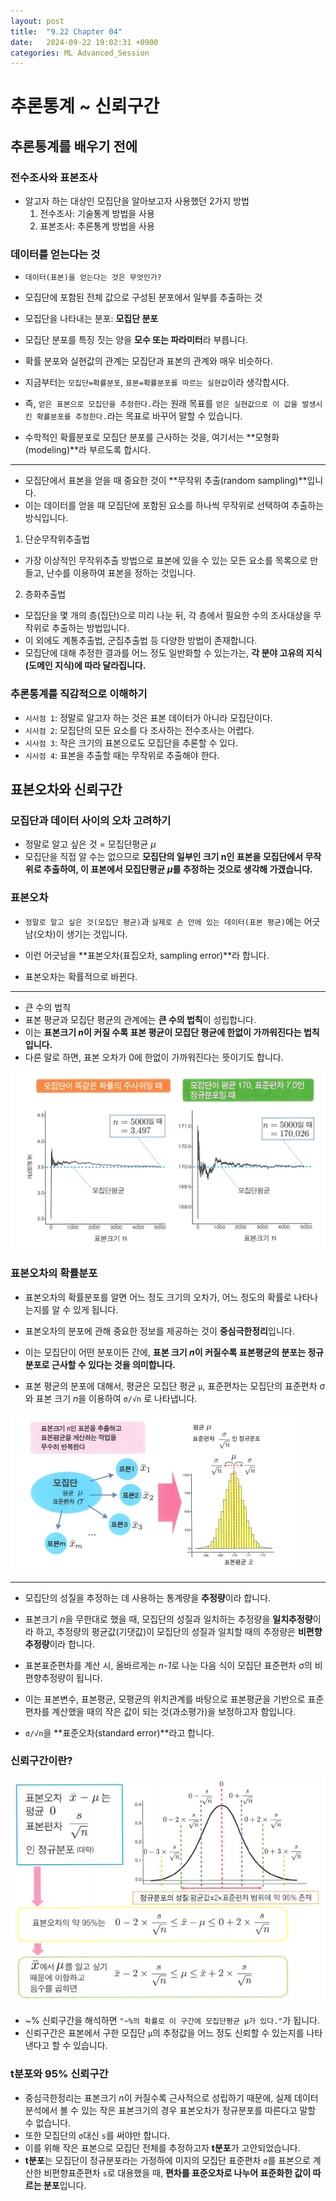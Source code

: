 ```yaml
---
layout: post
title:  "9.22 Chapter 04"
date:   2024-09-22 19:02:31 +0900
categories: ML Advanced_Session
---
```


# 추론통계 ~ 신뢰구간

## 추론통계를 배우기 전에

### 전수조사와 표본조사
* 알고자 하는 대상인 모집단을 알아보고자 사용했던 2가지 방법
    1. 전수조사: 기술통계 방법을 사용
    2. 표본조사: 추론통계 방법을 사용

### 데이터를 얻는다는 것
* `데이터(표본)을 얻는다는 것은 무엇인가?`
* 모집단에 포함된 전체 값으로 구성된 분포에서 일부를 추출하는 것
* 모집단을 나타내는 분포: **모집단 분포**
* 모집단 분포를 특징 짓는 양을 **모수 또는 파라미터**라 부릅니다.

* 확률 분포와 실현값의 관계는 모집단과 표본의 관계와 매우 비슷하다.
* 지금부터는 `모집단=확률분포`, `표본=확률분포를 따르는 실현값`이라 생각합시다.
* 즉, `얻은 표본으로 모집단을 추정한다.`라는 원래 목표를 `얻은 실현값으로 이 값을 발생시킨 확률분포를 추정한다.`라는 목표로 바꾸어 말할 수 있습니다.
* 수학적인 확률분포로 모집단 분포를 근사하는 것을, 여기서는 **모형화(modeling)**라 부르도록 합시다.

---

* 모집단에서 표본을 얻을 때 중요한 것이 **무작위 추출(random sampling)**입니다.
* 이는 데이터를 얻을 때 모집단에 포함된 요소를 하나씩 무작위로 선택하여 추출하는 방식입니다.
1. 단순무작위추출법
* 가장 이상적인 무작위추출 방법으로 표본에 있을 수 있는 모든 요소를 목록으로 만들고, 난수를 이용하여 표본을 정하는 것입니다.
2. 층화추출법
* 모집단을 몇 개의 층(집단)으로 미리 나눈 뒤, 각 층에서 필요한 수의 조사대상을 무작위로 추출하는 방법입니다.
* 이 외에도 계통추출법, 군집추출법 등 다양한 방법이 존재합니다.
* 모집단에 대해 추정한 결과를 어느 정도 일반화할 수 있는가는, **각 분야 고유의 지식(도메인 지식)에 따라 달라집니다.**

### 추론통계를 직감적으로 이해하기
* `시사점 1`: 정말로 알고자 하는 것은 표본 데이터가 아니라 모집단이다.
* `시사점 2`: 모집단의 모든 요소를 다 조사하는 전수조사는 어렵다.
* `시사점 3`: 작은 크기의 표본으로도 모집단을 추론할 수 있다.
* `시사점 4`: 표본을 추출할 때는 무작위로 추출해야 한다.

## 표본오차와 신뢰구간

### 모집단과 데이터 사이의 오차 고려하기
* 정말로 알고 싶은 것 = 모집단평균 *μ*
* 모집단을 직접 알 수는 없으므로 **모집단의 일부인 크기 n인 표본을 모집단에서 무작위로 추출하여, 이 표본에서 모집단평균 *μ*를 추정하는 것으로 생각해 가겠습니다.**

### 표본오차
* `정말로 알고 싶은 것(모집단 평균)`과 `실제로 손 안에 있는 데이터(표본 평균)`에는 어긋남(오차)이 생기는 것입니다.
* 이런 어긋남을 **표본오차(표집오차, sampling error)**라 합니다.

* 표본오차는 확률적으로 바뀐다.

---

* 큰 수의 법칙
* 표본 평균과 모집단 평균의 관계에는 **큰 수의 법칙**이 성립합니다.
* 이는 **표본크기 *n*이 커질 수록 표본 평균이 모집단 평균에 한없이 가까워진다는 법칙입니다.**
* 다른 말로 하면, 표본 오차가 0에 한없이 가까워진다는 뜻이기도 합니다.

![큰수의법칙](/assets/img/sample/32.png)

### 표본오차의 확률분포
* 표본오차의 확률분포를 알면 어느 정도 크기의 오차가, 어느 정도의 확률로 나타나는지를 알 수 있게 됩니다.

* 표본오차의 분포에 관해 중요한 정보를 제공하는 것이 **중심극한정리**입니다.
* 이는 모집단이 어떤 분포이든 간에, **표본 크기 *n*이 커질수록 표본평균의 분포는 정규분포로 근사할 수 있다는 것을 의미합니다.**
* 표본 평균의 분포에 대해서, 평균은 모집단 평균 `μ`, 표준편차는 모집단의 표준편차 σ와 표본 크기 *n*을 이용하여 `σ/√n` 로 나타냅니다.

![큰수의법칙](/assets/img/sample/33.png)

---

* 모집단의 성질을 추정하는 데 사용하는 통계량을 **추정량**이라 합니다.
* 표본크기 *n*을 무한대로 했을 때, 모집단의 성질과 일치하는 추정량을 **일치추정량**이라 하고, 추정량의 평균값(기댓값)이 모집단의 성질과 일치할 때의 추정량은 **비편향추정량**이라 합니다.
* 표본표준편차를 계산 시, 올바르게는 *n-1*로 나눈 다음 식이 모집단 표준편차 σ의 비편향추정량이 됩니다.
* 이는 표본변수, 표본평균, 모평균의 위치관계를 바탕으로 표본평균을 기반으로 표준편차를 계산했을 때의 작은 값이 되는 것(과소평가)을 보정하고자 함입니다.

* `σ/√n`을 **표준오차(standard error)**라고 합니다.

### 신뢰구간이란?

![신뢰구간](/assets/img/sample/46.png)

* ~% 신뢰구간을 해석하면 `"~%의 확률로 이 구간에 모집단평균 μ가 있다."`가 됩니다.
* 신뢰구간은 표본에서 구한 모집단 `μ`의 추정값을 어느 정도 신뢰할 수 있는지를 나타낸다고 할 수 있습니다.

### t분포와 95% 신뢰구간
* 중심극한정리는 표본크기 *n*이 커질수록 근사적으로 성립하기 때문에, 실제 데이터 분석에서 볼 수 있는 작은 표본크기의 경우 표본오차가 정규분포를 따른다고 말할 수 없습니다.
* 또한 모집단의 `σ`대신 `s`를 써야만 합니다.
* 이를 위해 작은 표본으로 모집단 전체를 추정하고자 **t분포**가 고안되었습니다.
* **t분포**는 모집단이 정규분포라는 가정하에 미지의 모집단 표준편차 `σ`를 표본으로 계산한 비편향표준편차 `s`로 대용했을 때, **편차를 표준오차로 나누어 표준화한 값이 따르는 분포**입니다.